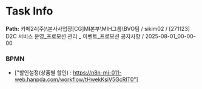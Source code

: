 # Task Info

**Path:** 카페24(주)\본사사업장\[CG]MI본부\MIH그룹\BVO팀 / sikim02 / [271123] D2C 서비스 운영_프로모션 관리 _ 이벤트_프로모션 공지사항 / 2025-08-01_00-00-00

### BPMN
- ["할인설정(상품별 할인) : https://n8n-mi-011-web.hanpda.com/workflow/tHwekKsiV5GcRlT0"]

